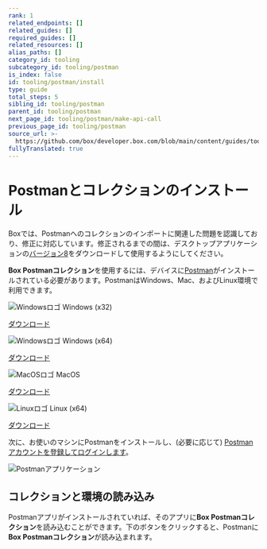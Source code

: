 ```yaml
---
rank: 1
related_endpoints: []
related_guides: []
required_guides: []
related_resources: []
alias_paths: []
category_id: tooling
subcategory_id: tooling/postman
is_index: false
id: tooling/postman/install
type: guide
total_steps: 5
sibling_id: tooling/postman
parent_id: tooling/postman
next_page_id: tooling/postman/make-api-call
previous_page_id: tooling/postman
source_url: >-
  https://github.com/box/developer.box.com/blob/main/content/guides/tooling/postman/install.md
fullyTranslated: true
---
```

# Postmanとコレクションのインストール

<Message type="danger">

Boxでは、Postmanへのコレクションのインポートに関連した問題を認識しており、修正に対応しています。修正されるまでの間は、デスクトップアプリケーションの[バージョン8][v8]をダウンロードして使用するようにしてください。

</Message>

**Box Postmanコレクション**を使用するには、デバイスに[Postman][postman]がインストールされている必要があります。PostmanはWindows、Mac、およびLinux環境で利用できます。

<Grid columns="4">

<Download>

![Windowsロゴ](./quick-start/windows.png) Windows (x32)

[ダウンロード][v8]

</Download>

<Download>

![Windowsロゴ](./quick-start/windows.png) Windows (x64)

[ダウンロード][v8]

</Download>

<Download>

![MacOSロゴ](./quick-start/macos.png) MacOS

[ダウンロード][v8]

</Download>

<Download>

![Linuxロゴ](./quick-start/linux.png) Linux (x64)

[ダウンロード][v8]

</Download>

</Grid>

次に、お使いのマシンにPostmanをインストールし、(必要に応じて) [Postmanアカウントを登録してログインします][register]。

<ImageFrame border center>

![Postmanアプリケーション](./quick-start/postman-example.png)

</ImageFrame>

## コレクションと環境の読み込み

Postmanアプリがインストールされていれば、そのアプリに**Box Postmanコレクション**を読み込むことができます。下のボタンをクリックすると、Postmanに**Box Postmanコレクション**が読み込まれます。

<Postman anonymous>

</Postman>

[register]: https://identity.getpostman.com/signup

[postman]: https://getpostman.com

[v8]: https://learning.postman.com/docs/administration/upgrading/#downloading-postman-v8
